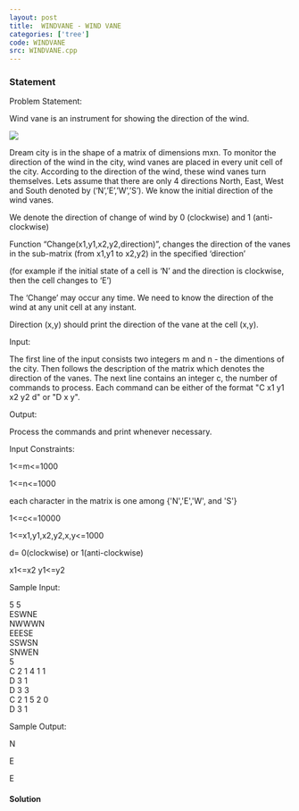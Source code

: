 ```yaml
---
layout: post
title:  WINDVANE - WIND VANE
categories: ['tree']
code: WINDVANE
src: WINDVANE.cpp
---
```


### **Statement**

Problem Statement:

Wind vane is an instrument for showing the direction of the wind.

![](http://www.spoj.com/content/cegprakash:windwane.jpg)

Dream city is in the shape of a matrix of dimensions mxn. To monitor the
direction of the wind in the city, wind vanes are placed in every unit cell of
the city. According to the direction of the wind, these wind vanes turn
themselves. Lets assume that there are only 4 directions North, East, West and
South denoted by (‘N’,’E’,’W’,’S’). We know the initial direction of the wind
vanes.

We denote the direction of change of wind by 0 (clockwise) and 1 (anti-
clockwise)

Function “Change(x1,y1,x2,y2,direction)”, changes the direction of the vanes
in the sub-matrix (from x1,y1 to x2,y2) in the specified ‘direction’

(for example if the initial state of a cell is ‘N’ and the direction is
clockwise, then the cell changes to ‘E’)

The ‘Change’ may occur any time. We need to know the direction of the wind at
any unit cell at any instant.

Direction (x,y) should print the direction of the vane at the cell (x,y).

Input:

The first line of the input consists two integers m and n - the dimentions of
the city. Then follows the description of the matrix which denotes the
direction of the vanes. The next line contains an integer c, the number of
commands to process. Each command can be either of the format "C x1 y1 x2 y2
d" or "D x y".

Output:

Process the commands and print whenever necessary.

Input Constraints:

1<=m<=1000

1<=n<=1000

each character in the matrix is one among {'N','E','W', and 'S'}

1<=c<=10000

1<=x1,y1,x2,y2,x,y<=1000

d= 0(clockwise) or 1(anti-clockwise)

x1<=x2 y1<=y2

Sample Input:

5 5  
ESWNE  
NWWWN  
EEESE  
SSWSN  
SNWEN  
5  
C 2 1 4 1 1  
D 3 1  
D 3 3  
C 2 1 5 2 0  
D 3 1

Sample Output:

N

E

E



#### **Solution**



